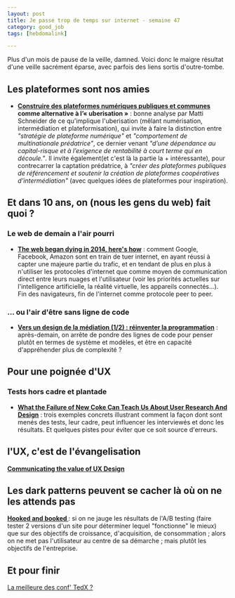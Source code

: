 ```yaml
---
layout: post
title: Je passe trop de temps sur internet - semaine 47
category: good_job
tags: [hebdomalink]

---
```


Plus d'un mois de pause de la veille, damned. Voici donc le maigre résultat d'une veille sacrément éparse, avec parfois des liens sortis d'outre-tombe.

<!--more-->

## Les plateformes sont nos amies

- **[Construire des plateformes numériques publiques et communes](https://medium.com/@matti_sg_fr/construire-des-plateformes-num%C3%A9riques-publiques-et-communes-comme-alternative-%C3%A0-l-uberisation-ea4f6163495d) comme alternative à l’« uberisation »** : bonne analyse par Matti Schneider de ce qu'implique l'uberisation (mêlant numérisation, intermédiation et plateformisation), qui invite à faire la distinction entre *"stratégie de plateforme numérique"* et *"comportement de multinationale prédatrice"*, ce dernier  venant *"d’une dépendance au capital-risque et à l’exigence de rentabilité à court terme qui en découle."*. Il invite également(et c'est là la partie la + intéressante), pour contrecarrer la captation prédatrice,  à *"créer des plateformes publiques de référencement et soutenir la création de plateformes coopératives d’intermédiation"* (avec quelques idées de plateformes pour inspiration).

## Et dans 10 ans, on (nous les gens du web) fait quoi ?

### Le web de demain a l'air pourri

- **[The web began dying in 2014, here's how](https://staltz.com/the-web-began-dying-in-2014-heres-how.html)** : comment Google, Facebook, Amazon sont en train de tuer internet, en ayant réussi à capter une majeure partie du trafic, et en tendant de plus en plus à n'utiliser les protocoles d'internet que comme moyen de communication direct entre leurs nuages et l'utilisateur (voir les priorités actuelles sur l'intelligence artificielle, la réalité virtuelle, les appareils connectés...). Fin des navigateurs, fin de l'internet comme protocole peer to peer.

### ... ou l'air d'être sans ligne de code

- **[Vers un design de la médiation (1/2) : réinventer la programmation](http://www.internetactu.net/2017/11/08/vers-un-design-de-la-mediation-12-reinventer-la-programmation/)** : après-demain, on arrête de pondre des lignes de code pour penser plutôt en termes de système et modèles, et être en capacité d'appréhender plus de complexité ?

## Pour une poignée d'UX

### Tests hors cadre et plantade

- **[What the Failure of New Coke Can Teach Us About User Research And Design](https://alistapart.com/article/what-the-failure-of-new-coke-can-teach-us-about-user-research-and-design)** : trois exemples concrets illustrant comment la façon dont sont menés des tests, leur cadre, peut influencer les interviewés et donc les résultats. Et quelques pistes pour éviter que ce soit source d'erreurs.

## l'UX, c'est de l'évangelisation

**[Communicating the value of UX Design](https://medium.muz.li/communicating-the-value-of-ux-design-7fcd173e1745)**

## Les dark patterns peuvent se cacher là où on ne les attends pas

**[Hooked and booked ](https://adactio.com/journal/13109)** : si on ne jauge les résultats de l'A/B testing (faire tester 2 versions d'un site pour déterminer lequel "fonctionne" le mieux) que sur des objectifs de croissance, d'acquisition, de consommation ; alors on ne met pas l'utilisateur au centre de sa démarche ; mais plutôt les objectifs de l'entreprise.  

## Et pour finir

[La meilleure des conf' TedX ?](https://www.youtube.com/watch?v=8S0FDjFBj8o)
